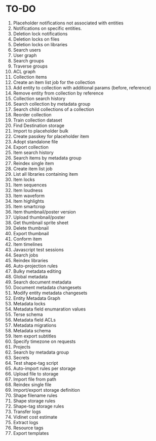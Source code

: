 TO-DO
===

1. Placeholder notifications not associated with entities
2. Notifications on specific entities.
3. Deletion lock notifications
4. Deletion locks on files
5. Deletion locks on libraries
6. Search users
7. User graph
8. Search groups
9. Traverse groups
10. ACL graph
11. Collection items
12. Create an item list job for the collection
13. Add entity to collection with additional params (before, reference)
14. Remove entity from collection by reference
15. Collection search history
16. Search collection by metadata group
17. Search child collections of a collection
18. Reorder collection
19. Train collection dataset
20. Find Destination storage
21. Import to placeholder bulk
22. Create passkey for placeholder item
23. Adopt standalone file
24. Export collection
25. Item search history
26. Search items by metadata group
27. Reindex single item
28. Create item list job
29. List all libraries containing item
30. Item locks
31. Item sequences
32. Item loudness
33. Item waveform
34. Item highlights
35. Item smartcrop
36. Item thumbnail/poster version
37. Upload thumbnail/poster
38. Get thumbnail sprite sheet
39. Delete thumbnail
40. Export thumbnail
41. Conform item
42. Item timelines
43. Javascript test sessions
44. Search jobs
45. Reindex libraries
46. Auto-projection rules
47. Bulky metadata editing
49. Global metadata
50. Search document metadata
51. Document metadata changesets
52. Modify entity metadata changesets
53. Entity Metadata Graph
54. Metadata locks
55. Metadata field enumaration values
56. Terse schema
57. Metadata field ACLs
58. Metadata migrations
59. Metadata schema
60. Item export subtitles
61. Specify timezone on requests
62. Projects
63. Search by metadata group
64. Secrets
65. Test shape-tag script
66. Auto-import rules per storage
67. Upload file to storage
68. Import file from path
69. Reindex single file
70. Import/export storage definition
71. Shape filename rules
72. Shape storage rules
73. Shape-tag storage rules
74. Transfer logs
75. Vidinet cost estimate
76. Extract logs
77. Resource tags
78. Export templates